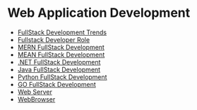 # Web Application Development 


- <a href="">FullStack Development Trends</a>
- <a href="https://github.com/RaviTambade/TFLNodeJS/blob/main/fullstackdeveloper.md">Fullstack Developer Role</a>
- <a href="https://github.com/RaviTambade/TFLNodeJS/blob/main/mern.md">MERN FullStack Development</a>
- <a href="https://github.com/RaviTambade/TFLNodeJS/blob/main/mean.md">MEAN FullStack Development</a>
- <a href="https://github.com/RaviTambade/TFLNodeJS/blob/main/dotnet.md">.NET FullStack Development</a>
- <a href="https://github.com/RaviTambade/TFLNodeJS/blob/main/java.md">Java FullStack Development</a>
- <a href="https://github.com/RaviTambade/TFLNodeJS/blob/main/python.md">Python FullStack Development</a>
- <a href="https://github.com/RaviTambade/TFLNodeJS/blob/main/go.md">GO FullStack Development</a>
- <a href="https://github.com/RaviTambade/TFLNodeJS/blob/main/webserver.md">Web Server</a>
- <a href="https://github.com/RaviTambade/TFLNodeJS/blob/main/browser.md">WebBrowser</a>

